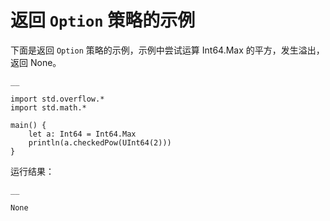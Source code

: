 
# 返回 `Option` 策略的示例

下面是返回 `Option` 策略的示例，示例中尝试运算 Int64.Max 的平方，发生溢出，返回 None。
    
    __
    
    import std.overflow.*
    import std.math.*
    
    main() {
        let a: Int64 = Int64.Max
        println(a.checkedPow(UInt64(2)))
    }
    
运行结果：
    
    __
    
    None